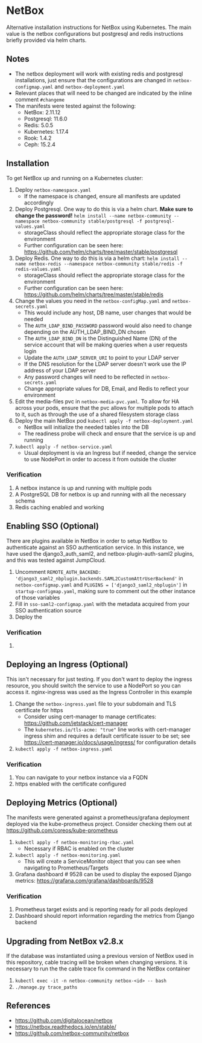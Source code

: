 # NetBox

Alternative installation instructions for NetBox using Kubernetes. The main value is the netbox configurations but postgresql and redis instructions briefly provided via helm charts.

## Notes

* The netbox deployment will work with existing redis and postgresql installations, just ensure that the configurations are changed in `netbox-configmap.yaml` and `netbox-deployment.yaml`
* Relevant places that will need to be changed are indicated by the inline comment `#changeme`
* The manifests were tested against the following:
    * NetBox: 2.11.12
    * Postgresql: 11.6.0
    * Redis: 5.0.5
    * Kubernetes: 1.17.4
    * Rook: 1.4.2
    * Ceph: 15.2.4

## Installation

To get NetBox up and running on a Kubernetes cluster:

1. Deploy `netbox-namespace.yaml`
    * If the namespace is changed, ensure all manifests are updated accordingly
1. Deploy Postgresql. One way to do this is via a helm chart. **Make sure to change the password!**
    `helm install --name netbox-community --namespace netbox-community stable/postgresql -f postgresql-values.yaml`
    * storageClass should reflect the appropriate storage class for the environment
    * Further configuration can be seen here: https://github.com/helm/charts/tree/master/stable/postgresql
1. Deploy Redis. One way to do this is via a helm chart:
    `helm install --name netbox-redis --namespace netbox-community stable/redis -f redis-values.yaml`
    * storageClass should reflect the appropriate storage class for the environment
    * Further configuration can be seen here: https://github.com/helm/charts/tree/master/stable/redis
1. Change the values you need in the `netbox-configMap.yaml` and `netbox-secrets.yaml`
    * This would include any host, DB name, user changes that would be needed
    * The `AUTH_LDAP_BIND_PASSWORD` password would also need to change depending on the AUTH_LDAP_BIND_DN chosen
    * The `AUTH_LDAP_BIND_DN` is the Distinguished Name (DN) of the service account that will be making queries when a user requests login
    * Update the `AUTH_LDAP_SERVER_URI` to point to your LDAP server
    * If the DNS resolution for the LDAP server doesn't work use the IP address of your LDAP server
    * Any password changes will need to be reflected in `netbox-secrets.yaml`
    * Change appropriate values for DB, Email, and Redis to reflect your environment
1. Edit the media-files pvc in `netbox-media-pvc.yaml`. To allow for HA across your pods, ensure that the pvc allows for multiple pods to attach to it, such as through the use of a shared filesystem storage class
1. Deploy the main NetBox pod
    `kubectl apply -f netbox-deployment.yaml`
    * NetBox will initialize the needed tables into the DB
    * The readiness probe will check and ensure that the service is up and running
1. `kubectl apply -f netbox-service.yaml`
    * Usual deployment is via an Ingress but if needed, change the service to use NodePort in order to access it from outside the cluster

### Verification

1. A netbox instance is up and running with multiple pods
1. A PostgreSQL DB for netbox is up and running with all the necessary schema
1. Redis caching enabled and working

##  Enabling SSO (Optional)

There are plugins available in NetBox in order to setup NetBox to authenticate against an SSO authentication service. In this instance, we have used the django3_auth_saml2, and netbox-plugin-auth-saml2 plugins, and this was tested against JumpCloud.

1. Uncomment `REMOTE_AUTH_BACKEND: 'django3_saml2_nbplugin.backends.SAML2CustomAttrUserBackend'` in `netbox-configmap.yaml` and `PLUGINS = ['django3_saml2_nbplugin']` in `startup-configmap.yaml`, making sure to comment out the other instance of those variables
1. Fill in `sso-saml2-configmap.yaml` with the metadata acquired from your SSO authentication source
1. Deploy the

### Verification

1.

## Deploying an Ingress (Optional)

This isn't necessary for just testing. If you don't want to deploy the ingress resource, you should switch the service to use a NodePort so you can access it. nginx-ingress was used as the Ingress Controller in this example

1. Change the `netbox-ingress.yaml` file to your subdomain and TLS certificate for https
    * Consider using cert-manager to manage certificates: https://github.com/jetstack/cert-manager
    * The `kubernetes.io/tls-acme: "true"` line works with cert-manager ingress shim and requires a default certificate issuer to be set; see https://cert-manager.io/docs/usage/ingress/ for configuration details
1. `kubectl apply -f netbox-ingress.yaml`

### Verification

1. You can navigate to your netbox instance via a FQDN
1. https enabled with the certificate configured

## Deploying Metrics (Optional)

The manifests were generated against a prometheus/grafana deployment deployed via the kube-prometheus project. Consider checking them out at https://github.com/coreos/kube-prometheus

1. `kubectl apply -f netbox-monitoring-rbac.yaml`
    * Necessary if RBAC is enabled on the cluster
1. `kubectl apply -f netbox-monitoring.yaml`
    * This will create a ServiceMonitor object that you can see when navigating to Prometheus/Targets
1. Grafana dashboard # 9528 can be used to display the exposed Django metrics: https://grafana.com/grafana/dashboards/9528

### Verification

1. Prometheus target exists and is reporting ready for all pods deployed
1. Dashboard should report information regarding the metrics from Django backend

## Upgrading from NetBox v2.8.x

If the database was instantiated using a previous version of NetBox used in this repository, cable tracing will be broken when changing versions. It is necessary to run the the cable trace fix command in the NetBox container

1. `kubectl exec -it -n netbox-community netbox-<id> -- bash`
1. `./manage.py trace_paths`

## References

* https://github.com/digitalocean/netbox
* https://netbox.readthedocs.io/en/stable/
* https://github.com/netbox-community/netbox
